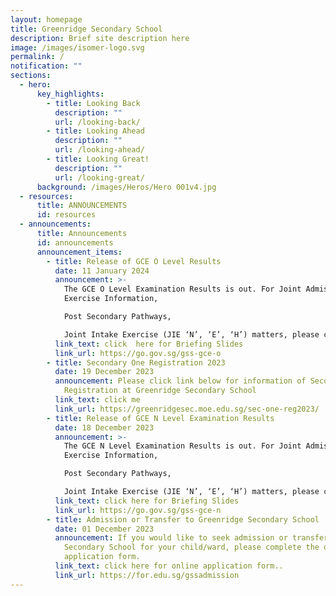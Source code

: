 ```yaml
---
layout: homepage
title: Greenridge Secondary School
description: Brief site description here
image: /images/isomer-logo.svg
permalink: /
notification: ""
sections:
  - hero:
      key_highlights:
        - title: Looking Back
          description: ""
          url: /looking-back/
        - title: Looking Ahead
          description: ""
          url: /looking-ahead/
        - title: Looking Great!
          description: ""
          url: /looking-great/
      background: /images/Heros/Hero 001v4.jpg
  - resources:
      title: ANNOUNCEMENTS
      id: resources
  - announcements:
      title: Announcements
      id: announcements
      announcement_items:
        - title: Release of GCE O Level Results
          date: 11 January 2024
          announcement: >-
            The GCE O Level Examination Results is out. For Joint Admission
            Exercise Information,

            Post Secondary Pathways, 

            Joint Intake Exercise (JIE ‘N’, ‘E’, ‘H’) matters, please click the following. content
          link_text: click  here for Briefing Slides
          link_url: https://go.gov.sg/gss-gce-o
        - title: Secondary One Registration 2023
          date: 19 December 2023
          announcement: Please click link below for information of Secondary One
            Registration at Greenridge Secondary School
          link_text: click me
          link_url: https://greenridgesec.moe.edu.sg/sec-one-reg2023/
        - title: Release of GCE N Level Examination Results
          date: 18 December 2023
          announcement: >-
            The GCE N Level Examination Results is out. For Joint Admission
            Exercise Information,

            Post Secondary Pathways, 

            Joint Intake Exercise (JIE ‘N’, ‘E’, ‘H’) matters, please click the following.
          link_text: click here for Briefing Slides
          link_url: https://go.gov.sg/gss-gce-n
        - title: Admission or Transfer to Greenridge Secondary School
          date: 01 December 2023
          announcement: If you would like to seek admission or transfer to Greenridge
            Secondary School for your child/ward, please complete the online
            application form.
          link_text: click here for online application form..
          link_url: https://for.edu.sg/gssadmission
---
```

